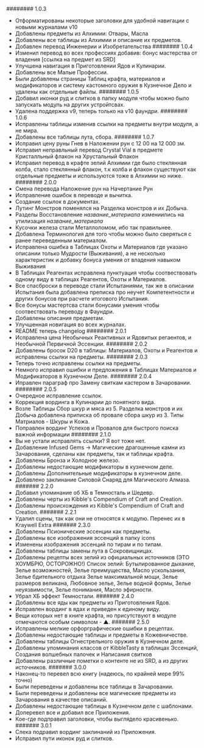 ######## 1.0.3
* Отформатированы некоторые заголовки для удобной навигации с новыми журналами v10
* Добавлены предметы из Алхимии: Отвары, Масла
* Добавлены все таблицы из Алхимии и описание их предметов.
* Добавлен перевод Инженерии и Изобретательства
######## 1.0.4
* Изменил перевод во всех профессиях добавив: бонус мастерства от владения [ссылка на предмет из SRD]
* Улучшена навигация в Приготовлении Ядов и Кулинарии.
* Добавлены все Малые Профессии.
* Были добавлены страницы Таблиц крафта, материалов и модификаторов и систему кастомного оружия в Кузнечное Дело
и удалены как отдельные файлы.
######## 1.0.5
* Добавил иконки руд и слитков в папку модуля чтобы можно было запускать модуль на других устройтсвах.
* Удалена поддержка v9, теперь только на v10 фаундри.
######## 1.0.6
* Исправлены таблицы изменив ссылки на предметы внутри модуля, а не мира.
* Добавлены все таблицы лута, сбора.
######## 1.0.7
* Исправил цену руны Гнев в Наложении рун с 12 00 на 12 000 зм.
* Исправил неправльный перевод Crystal Vial в предмете Кристалльный флакон на Хрустальный Флакон
* Исправил перевод в крафте зелий Алхимии где было стеклянная колба, стало стеклянный флакон, т.к колба и флакон существуют как
  отдельные предметы и используются тоже в Алхимии но ниже.
######## 2.0.0
* Смена перевода Наложение рун на Начертание Рун
* Исправление ошибок в переводе и вычитка.
* Создание ссылок в документах.
* Лутинг Монстров поменялся на Разделка монстров и их Добыча.
* Разделы Восстановление *название_материала* измениились на утилизация *название_материала*
* Кусочки железа стали Металлоломом, ибо так правильнее.
* Добавлена Терминология для того чтобы можно было сверяться с ранее переведенным материалом.
* Исправлена ошибка в Таблицах Охоты и Материалов где указано описании только Мудрости (Выживания), а не несколько характеристик
  и добавку бонуса умения от владения навыком Выживания
* В Таблицах Реагентах исправлена пунктуация чтобы соотвествовать одному виду в таблицах Реагентов, Охоты и Материалов.
* Все спасброски в переводе стали Испытаниями, так же в описании Испытания была добавлена преписка про неучет Компетентности и
  других бонусов при расчете итогового Испытания.
* Все бонусы мастертсва стали бонусами умения чтобы соотвествовать переводу в Фаундри.
* Добавлены описания предметам.
* Улучшенная новигация во всех журналах.
* README теперь changelog
######## 2.0.1
* Исправлена цена Необычных Реактивных и Ядовитых регаентов, и Необычной Первичной Эссенции.
######## 2.0.2
* Добавлены бросок D20 в таблицы: Материалов, Охоты и Реагентов и исправлены ссылки на предметы.
######## 2.0.3
* Теперь точно исправлены ссылки на предметы.
* Немного исправил ошибки и предложения в Таблицах Материалов и Модификаторов в Кузнечном Деле.
######## 2.0.4
* Иправлен параграф про Замену свиткам кастером в Зачаровании.
######## 2.0.5
* Очередное исправление ссылок.
* Коррекция вординга в Кулинарии до понятного вида.
* Возле Таблицы Сбор шкур и мяса из 5. Разделка монстров и их Добыча добавлена приписка об провале сбора шкур
  из 3. Типы Матриалов - Шкуры и Кожа.
* Поправлен вординг Успехов и Провалов для быстрого поиска важной информации
######## 2.1.0
* Вы не устали исправлять ссылки? Я вот тоже нет.
* Добавление Infused Gems -> Магические драгоценные камни из Зачарования, сделаны как предметы, так и таблицы крафта.
* Добавлены Бронза и Холодное железо.
* Добавлены недостающие модификаторы в кузнечном деле.
* Добавлены Дополнительные модификаторы в кузнечном деле.
* Добавлено заклинание Силовой Снаряд для Магического Алмаза.
####### 2.2.0
* Добавил упоминание об ХБ в Темносталь и Шедевр.
* Добавлены черты из Kibble's Compendium of Craft and Creation.
* Добавлены происхождения из Kibble's Compendium of Craft and Creation.
####### 2.2.1
* Удалил сцены, так как они не относятся к модулю. Перенес их в Kraywell Extra
####### 2.3.0
* Добавлены Псионические эссенции как предметы.
* Добавлены все изображения эссенций в папку icons
* Изменены изображения эссенций по тирам и по типам.
* Добавлены таблицы замены лута в Сокровищницах.
* Добавлены рецепты всех зелий из официальных источников (ЭТО ХОУМБРЮ, ОСТОРОЖНО!)
  Список зелий: Бутылированное дыхание, Зелье возможностей, Зелье преимущества, Масло ускользания, Зелье бдительного отдыха
                Зелье максимальной мощи, Зелье размеров великана, Любовное зелье, Зелье водной формы, Зелье неуязвимости,
                Зелье понимания, Масло эфирности.
* Убрал ХБ эффект Темностали.
####### 2.4.0
* Добавлены все яды как предметы из Приготовления Ядов.
* Исправлен вординг в ядах и приведен к единому виду.
* Вещи которых нет в книге крафта, но присутствуют в модуле отмечаются особым символом - ▲.
####### 2.5.0
* Исправлены мелкие орфорграфические ошибки в рецептах. 
* Добавлены недостающие таблицы и предметы в Кожевничестве.
* Добавлены таблицы Огнестрельного оружия в Кузнечном деле.
* Добавлены упоминания классов от KibbleTasty в таблицах Эссенций, Создания волшебных палочек и Написания свитков
* Добавлены различные пометки о контенте не из SRD, а из других источников.
####### 3.0.0
* Наконец-то перевел всю книгу (надеюсь, по крайней мере 99% точно)
* Были переведены и добавлены все таблицы в Зачаровании.
* Были переведены и добавлены все магические предметы из Зачарования в качестве описаний.
* Добавлены недостающие таблицы в Кузнечном деле с шаблонами.
* Доперевел все и добавил все Приложения.
* Кое-где подправил заголовки, чтобы выглядело красивенько.
####### 3.0.1
* Слека подравил вординг заклинаний из Приложения.
* Исправил пути иконок руд и слитков.
